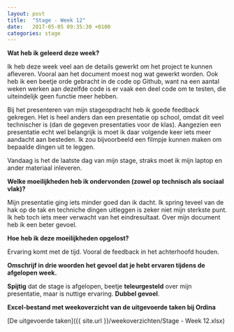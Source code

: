 ```yaml
---
layout: post
title:  "Stage - Week 12"
date:   2017-05-05 09:35:30 +0100
categories: stage
---
```


**Wat heb ik geleerd deze week?**

Ik heb deze week veel aan de details gewerkt om het project te kunnen afleveren. Vooral aan het document moest nog wat gewerkt worden. Ook heb ik een beetje orde gebracht in de code op Github, want na een aantal weken werken aan dezelfde code is er vaak een deel code om te testen, die uiteindelijk geen functie meer hebben.

Bij het presenteren van mijn stageopdracht heb ik goede feedback gekregen. Het is heel anders dan een presentatie op school, omdat dit veel technischer is (dan de gegeven presentaties voor de klas). Aangezien een presentatie echt wel belangrijk is moet ik daar volgende keer iets meer aandacht aan besteden. Ik zou bijvoorbeeld een filmpje kunnen maken om bepaalde dingen uit te leggen.

Vandaag is het de laatste dag van mijn stage, straks moet ik mijn laptop en ander materiaal inleveren.

**Welke moeilijkheden heb ik ondervonden (zowel op technisch als sociaal vlak)?**

Mijn presentatie ging iets minder goed dan ik dacht. Ik spring teveel van de hak op de tak en techniche dingen uitleggen is zeker niet mijn sterkste punt. Ik heb toch iets meer verwacht van het eindresultaat. Over mijn document heb ik een beter gevoel.

**Hoe heb ik deze moeilijkheden opgelost?**

Ervaring komt met de tijd. Vooral de feedback in het achterhoofd houden.

**Omschrijf in drie woorden het gevoel dat je hebt ervaren tijdens de afgelopen week.**

**Spijtig** dat de stage is afgelopen, beetje **teleurgesteld** over mijn presentatie, maar is nuttige ervaring. **Dubbel gevoel**.

**Excel-bestand met weekoverzicht van de uitgevoerde taken bij Ordina**

[De uitgevoerde taken]({{ site.url }}/weekoverzichten/Stage - Week 12.xlsx)

